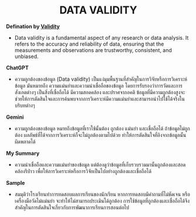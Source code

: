 <center><h1>DATA VALIDITY</h1></center>

<strong>Defination by [Validity](https://castordoc.com/data-strategy/what-is-data-validity)</strong>

- Data validity is a fundamental aspect of any research or data analysis. It refers to the accuracy and reliability of data, ensuring that the measurements and observations are trustworthy, consistent, and unbiased.

<strong>ChatGPT</strong>
- ความถูกต้องของข้อมูล (Data validity) เป็นแง่มุมพื้นฐานที่สำคัญในการวิจัยหรือการวิเคราะห์ข้อมูล มันหมายถึง ความแม่นยำและความน่าเชื่อถือของข้อมูล โดยการรับรองว่าการวัดและการสังเกตต่างๆ เป็นสิ่งที่เชื่อถือได้ มีความสอดคล้อง และปราศจากอคติ ข้อมูลที่มีความถูกต้องสูงจะช่วยให้การตัดสินใจและการค้นพบจากการวิเคราะห์มีความแม่นยำและสามารถนำไปใช้ได้จริงในบริบทต่างๆ

<strong>Gemini</strong>
- ความถูกต้องของข้อมูล หมายถึงข้อมูลที่เราใช้นั้นต้อง ถูกต้อง แม่นยำ และเชื่อถือได้  ถ้าข้อมูลไม่ถูกต้อง ผลลัพธ์ที่ได้จากการวิเคราะห์ก็จะไม่ถูกต้องตามไปด้วย ทำให้การตัดสินใจที่อิงจากข้อมูลนั้นผิดพลาดได้

<strong>My Summary</strong>
- ความน่าเชื่อถือและความแม่นยำของข้อมูล แต่ต้องดูว่าข้อมูลที่เก็บรวบรวมมานั้นถูกต้องและสอดคล้องรึป่าว เพื่อให้การวิเคราะห์หรือการวิจัยเป็นไปอย่างถูกต้องและเชื่อถือได้

<strong>Sample</strong>
- สมมุติว่าโรงเรียนทำการทดสอบผลการเรียนของนักเรียน หากการทดสอบมีคำถามที่ไม่ชัดเจน หรือเครื่องมือวัดไม่แม่นยำ จะทำให้ไม่สามารถประเมินได้ถูกต้อง การใช้ข้อมูลที่ถูกต้องและเชื่อถือได้จึงสำคัญในการตัดสินใจเกี่ยวกับการพัฒนาการเรียนการสอนต่อไป

